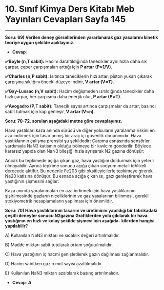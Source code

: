 # 10. Sınıf Kimya Ders Kitabı Meb Yayınları Cevapları Sayfa 145

---

**Soru: 69) Verilen deney görsellerinden yararlanarak gaz yasalarını kinetik teoriye uygun şekilde açıklayınız.**

-   **Cevap**:

**✅Boyle (n,T sabit):** Hacim daraltıldığında tanecikler aynı hızla daha sık çarpar, çeper çarpışmaları arttığı için **P artar (P∝1/V)**.

**✅Charles (n,P sabit):** Isıtınca taneciklerin hızı artar; piston yukarı çıkarak çarpışma sıklığını önceki düzeye indirir, **V artar (V∝T)**.

**✅Gay-Lussac (n,V sabit):** Hacim değişmeden ısıtıldığında tanecikler daha hızlı çarpar, her çarpışma daha enerjik olur, **P artar (P∝T)**.

**✅Avogadro (P,T sabit):** Tanecik sayısı artınca çarpışmalar da artar; basıncı sabit tutmak için kap genleşir, **V artar (V∝n)**.

**Soru: 70-72. sorulan aşağıdaki metne göre cevaplayınız.**

Hava yastıkları kaza anında sürücü ve diğer yolcuların yaralanma riskini en aza indirmek için tasarlanmış bir araç içi güvenlik donanımıdır. Hava yastıklarının çalışma prensibi şu şekildedir: Çarpma esnasında sensörler yardımıyla NaN3 katisının olduğu bölmeye bir kıvılcım gönderilir. Böylece kararsız yapıda olan NaN3 bileşiği hızla ayrışarak N2 gazına dönüşür:

Ancak bu tepkimede açığa çıkan gaz, hava yastığını doldurmak için yeterli olmayabilir. Ayrıca tepkime sonucu açığa çıkan sodyum metali tehlikeli derecede aktiftir. Bu nedenle Fe203 gibi oksitleyicilerle tepkimeye girerek Na20 katisına dönüşür. Bu esnada açığa çıkan ısı, gazı genleştirerek hava yastığının şişmesini sağlar:

Kaza anında yaralanmaları en aza indirmek için hava yastıklarının şişirilmesinde gazların niceliklerinin ve gaz yasalarının bilinmesi, gerekli stokiyometrik hesaplamaların yapılması için önemlidir.

**Soru: 70) Hava yastıklarının tasarım ve üretiminin yapıldığı bir fabrikadaki çeşitli deneyler sonucu N2gazına Grafiklerden yola çıkılarak bir hava yastığının en hızlı ve kolay şekilde şişmesi için aşağıda- kilerden hangisi yapılabilir?**

A) Kullanılan NaN3 miktarı ve sıcaklık değeri artırılmalıdır.

 B) Madde miktarı sabit tutularak ortam soğutulmalıdır.

 C) Hava yastığının iç hacmi genişletilerek gazın dağılması sağlanmalıdır.

 D) Hacim sabitken gazın mol sayısı azaltılmalıdır.

 E) Kullanılan NaN3 miktarı azaltılarak basınç artırılmalıdır.

-   **Cevap**: **A**
